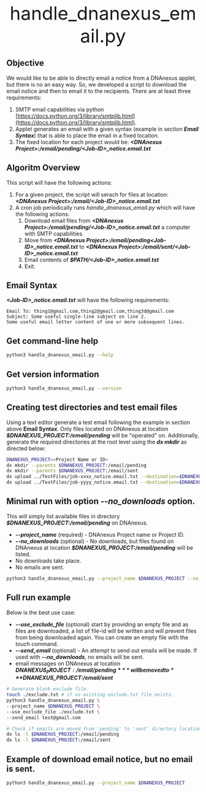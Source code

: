 <p style="text-align: center;"><font size="+4">handle_dnanexus_email.py</font></p>



## Objective
We would like to be able to directly email a notice from a DNAnexus applet, but there is no an easy way. So, we developed a script to download the email notice and then to email it to the recipients. There are at least three requirements:
1. SMTP email capabilities via python [https://docs.python.org/3/library/smtplib.html](https://docs.python.org/3/library/smtplib.html).
2. Applet generates an email with a given syntax (example in section ***Email Syntax***) that is able to place the email in a fixed location.
3. The fixed location for each project would be: ***\<DNAnexus Project\>:/email/pending/\<Job-ID\>_notice.email.txt***

## Algoritm Overview
This script will have the following actions:
1. For a given project, the script will serach for files at location: ***\<DNAnexus Project\>:/email/\<Job-ID\>_notice.email.txt***
2. A cron job periodically runs *handle_dnanexus_email.py* which will have the following actions:
	1. Download email files from ***\<DNAnexus Project\>:/email/pending/\<Job-ID\>_notice.email.txt*** a computer with SMTP capabilities.
	2. Move from ***\<DNAnexus Project\>:/email/pending\<Job-ID\>_notice.email.txt*** to ***\<DNAnexus Project\>:/email/sent/\<Job-ID\>_notice.email.txt***
	3. Email contents of ***$PATH/\<Job-ID\>_notice.email.txt***
	4. Exit.

## Email Syntax
***\<Job-ID\>_notice.email.txt*** will have the following requirements:
```TEXT
Email To: thing1@gmail.com,thing2@gmail.com,thing3d@gmail.com
Subject: Some useful single-line subject on line 2.
Some useful email letter content of one or more subsequent lines.
```


## Get command-line help
```BASH
python3 handle_dnanexus_email.py --help
```

## Get version information
```BASH
python3 handle_dnanexus_email.py --version
```

## Creating test directories and test email files
Using a text editor generate a test email following the example in section above **Email Syntax**. Only files located on DNAnexus at location ***$DNANEXUS_PROJECT:/email/pending*** will be "operated" on. Additionally, generate the required directories at the root level using the ***dx mkdir*** as directed below:

```BASH
DNANEXUS_PROJECT=<Project Name or ID>
dx mkdir --parents $DNANEXUS_PROJECT:/email/pending
dx mkdir --parents $DNANEXUS_PROJECT:/email/sent
dx upload ../TestFiles/job-xxxx_notice.email.txt --destination=$DNANEXUS_PROJECT:/email/pending/job-xxxx_notice.email.txt
dx upload ../TestFiles/job-yyyy_notice.email.txt --destination=$DNANEXUS_PROJECT:/email/pending/job-yyyy_notice.email.txt
```
## Minimal run with option ***--no_downloads*** option.
This will simply list available files in directory ***$DNANEXUS_PROJECT:/email/pending*** on DNAnexus.
- ***--project_name*** (required) - DNAnexus Project name or Project ID.
- ***--no_downloads*** (optional) - No downloads, but files found on DNAnexus at location ***$DNANEXUS_PROJECT:/email/pending*** will be listed.
- No downloads take place.
- No emails are sent.

```BASH
python3 handle_dnanexus_email.py --project_name $DNANEXUS_PROJECT --no_downloads
```

## Full run example
Below is the best use case:
- ***--use_exclude_file*** (optional) start by providing an empty file and as files are downloaded, a list of file-id will be written and will prevent files from being downloaded again. You can create an empty file with the touch command.
- ***--send_email*** (optional) - An attempt to send out emails will be made. If used with  ***--no_downloads***, no emails will be sent.
- email messages on DNAnexus at location ***$DNANEXUS_PROJECT:/email/pending*** will be moved to ***$DNANEXUS_PROJECT:/email/sent***


```BASH
# Generate blank exclude file.
touch ./exclude.txt # if no existing exclude.txt file exists.
python3 handle_dnanexus_email.py \
--project_name $DNANEXUS_PROJECT \
--use_exclude_file ./exclude.txt \
--send_email test@gmail.com

# Check if emails are moved from 'pending' to 'sent' directory locations.
dx ls -l $DNANEXUS_PROJECT:/email/pending
dx ls -l $DNANEXUS_PROJECT:/email/sent
```
## Example of download email notice, but no email is sent.

```BASH
python3 handle_dnanexus_email.py --project_name $DNANEXUS_PROJECT
```
